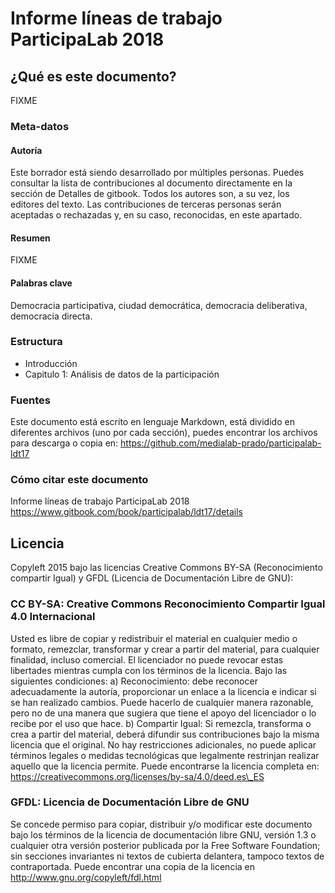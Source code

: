 # Informe líneas de trabajo ParticipaLab 2018

## ¿Qué es este documento?

FIXME

### Meta-datos

#### Autoría

Este borrador está siendo desarrollado por múltiples personas. Puedes consultar la lista de contribuciones al documento directamente en la sección de Detalles de gitbook. Todos los autores son, a su vez, los editores del texto. Las contribuciones de terceras personas serán aceptadas o rechazadas y, en su caso, reconocidas, en este apartado.

#### Resumen

FIXME

#### Palabras clave

Democracia participativa, ciudad democrática,  democracia deliberativa, democracia directa.

### Estructura

* Introducción
* Capitulo 1: Análisis de datos de la participación

### Fuentes

Este documento está escrito en lenguaje Markdown, está dividido en diferentes archivos \(uno por cada sección\), puedes encontrar los archivos para descarga o copia en: https://github.com/medialab-prado/participalab-ldt17

### Cómo citar este documento

Informe líneas de trabajo ParticipaLab 2018  
https://www.gitbook.com/book/participalab/ldt17/details

## Licencia

Copyleft 2015 bajo las licencias Creative Commons BY-SA \(Reconocimiento compartir Igual\) y GFDL \(Licencia de Documentación Libre de GNU\):

### CC BY-SA: Creative Commons Reconocimiento Compartir Igual 4.0 Internacional

Usted es libre de copiar y redistribuir el material en cualquier medio o formato, remezclar, transformar y crear a partir del material, para cualquier finalidad, incluso comercial. El licenciador no puede revocar estas libertades mientras cumpla con los términos de la licencia. Bajo las siguientes condiciones: a\) Reconocimiento: debe reconocer adecuadamente la autoría, proporcionar un enlace a la licencia e indicar si se han realizado cambios. Puede hacerlo de cualquier manera razonable, pero no de una manera que sugiera que tiene el apoyo del licenciador o lo recibe por el uso que hace. b\) Compartir Igual: Si remezcla, transforma o crea a partir del material, deberá difundir sus contribuciones bajo la misma licencia que el original. No hay restricciones adicionales, no puede aplicar términos legales o medidas tecnológicas que legalmente restrinjan realizar aquello que la licencia permite. Puede encontrarse la licencia completa en: https://creativecommons.org/licenses/by-sa/4.0/deed.es\_ES

### GFDL: Licencia de Documentación Libre de GNU

Se concede permiso para copiar, distribuir y/o modificar este documento bajo los términos de la licencia de documentación libre GNU, versión 1.3 o cualquier otra versión posterior publicada por la Free Software Foundation; sin secciones invariantes ni textos de cubierta delantera, tampoco textos de contraportada. Puede encontrar una copia de la licencia en http://www.gnu.org/copyleft/fdl.html




